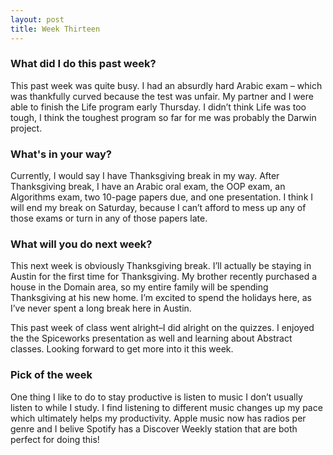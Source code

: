 ```yaml
---
layout: post
title: Week Thirteen
---
```

### What did I do this past week?
This past week was quite busy. I had an absurdly hard Arabic exam – which was thankfully curved because the test was unfair. My partner and I were able to finish the Life program early Thursday. I didn’t think Life was too tough, I think the toughest program so far for me was probably the Darwin project. 

### What's in your way?
Currently, I would say I have Thanksgiving break in my way. After Thanksgiving break, I have an Arabic oral exam, the OOP exam, an Algorithms exam, two 10-page papers due, and one presentation. I think I will end my break on Saturday, because I can’t afford to mess up any of those exams or turn in any of those papers late. 

### What will you do next week?
This next week is obviously Thanksgiving break. I’ll actually be staying in Austin for the first time for Thanksgiving. My brother recently purchased a house in the Domain area, so my entire family will be spending Thanksgiving at his new home. I’m excited to spend the holidays here, as I’ve never spent a long break here in Austin. 

This past week of class went alright–I did alright on the quizzes. I enjoyed the the Spiceworks presentation as well and learning about Abstract classes. Looking forward to get more into it this week. 

### Pick of the week
One thing I like to do to stay productive is listen to music I don’t usually listen to while I study. I find listening to different music changes up my pace which ultimately helps my productivity. Apple music now has radios per genre and I belive Spotify has a Discover Weekly station that are both perfect for doing this!




